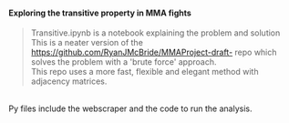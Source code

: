 #### Exploring the transitive property in MMA fights 
> Transitive.ipynb is a notebook explaining the problem and solution
\
This is a neater version of the https://github.com/RyanJMcBride/MMAProject-draft- repo which solves the problem with a 'brute force' approach.
\
This repo uses a more fast, flexible and elegant method with adjacency matrices.

\
Py files include the webscraper and the code to run the analysis.

